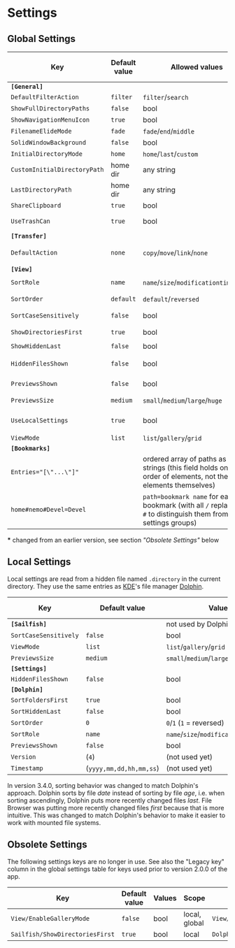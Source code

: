 <!--
SPDX-FileCopyrightText: 2020-2024 Mirian Margiani
SPDX-License-Identifier: GFDL-1.3-or-later
-->

# Settings

## Global Settings

| Key                                | Default value | Allowed values                                | Legacy key (in `[General]`)  | Introduced in
|------------------------------------|---------------|-----------------------------------------------|------------------------------|--------------
| **`[General]`**                    |               |                                               |                              |
| `DefaultFilterAction`              | `filter`      | `filter`/`search`                             |                              |
| `ShowFullDirectoryPaths`           | `false`       | bool                                          |                              |
| `ShowNavigationMenuIcon`           | `true`        | bool                                          |                              |
| `FilenameElideMode`                | `fade`        | `fade`/`end`/`middle`                         |                              |
| `SolidWindowBackground`            | `false`       | bool                                          |                              |
| `InitialDirectoryMode`             | `home`        | `home`/`last`/`custom`                        |                              |
| `CustomInitialDirectoryPath`       | home dir      | any string                                    |                              |
| `LastDirectoryPath`                | home dir      | any string                                    |                              |
| `ShareClipboard`                   | `true`        | bool                                          |                              | 3.1.0
| `UseTrashCan`                      | `true`        | bool                                          |                              | planned for >3.5.0
| **`[Transfer]`**                   |               |                                               |                              |
| `DefaultAction`                    | `none`        | `copy`/`move`/`link`/`none`                   | `default-transfer-action`    |
| **`[View]`**                       |               |                                               |                              |
| `SortRole`                         | `name`        | `name`/`size`/`modificationtime`/`type`       | `listing-sort-by`            |
| `SortOrder`                        | `default`     | `default`/`reversed`                          | `listing-order`              |
| `SortCaseSensitively`              | `false`       | bool                                          | `sort-case-sensitive`        |
| `ShowDirectoriesFirst`             | `true`        | bool                                          | `show-dirs-first`            |
| `ShowHiddenLast`                   | `false`       | bool                                          |                              |
| `HiddenFilesShown`                 | `false`       | bool                                          | `show-hidden-files`          |
| `PreviewsShown`                    | `false`       | bool                                          | `show-thumbnails`            |
| `PreviewsSize`                     | `medium`      | `small`/`medium`/`large`/`huge`               | `thumbnails-size`            |
| `UseLocalSettings`                 | `true`        | bool                                          | `use-local-view-settings`    |
| `ViewMode`                         | `list`        | `list`/`gallery`/`grid`                       |                              | 2.5.0*
| **`[Bookmarks]`**                  |               |                                               |                              |
| `Entries="[\"...\"]"`              |               | ordered array of paths as JSON strings (this field holds only the order of elements, not the elements themselves) | `bookmark-entries` |
| `home#nemo#Devel=Devel`            |               | `path=bookmark name` for each bookmark (with all `/` replaced by `#` to distinguish them from settings groups) | |

**\*** changed from an earlier version, see section *"Obsolete Settings"* below

## Local Settings

Local settings are read from a hidden file named `.directory` in the current directory.
They use the same entries as [KDE](https://kde.org)'s file manager
[Dolphin](https://apps.kde.org/en/dolphin).

| Key                                | Default value | Values                                        | Introduced in
|------------------------------------|---------------|-----------------------------------------------|--------------
| **`[Sailfish]`**                   |               | not used by Dolphin                           |
| `SortCaseSensitively`              | `false`       | bool                                          |
| `ViewMode`                         | `list`        | `list`/`gallery`/`grid`                       |
| `PreviewsSize`                     | `medium`      | `small`/`medium`/`large`/`huge`               | 3.1.0
| **`[Settings]`**                   |               |                                               |
| `HiddenFilesShown`                 | `false`       | bool                                          |
| **`[Dolphin]`**                    |               |                                               |
| `SortFoldersFirst`                 | `true`        | bool                                          |
| `SortHiddenLast`                   | `false`       | bool                                          |
| `SortOrder`                        | `0`           | `0`/`1` (`1` = reversed)                      |
| `SortRole`                         | `name`        | `name`/`size`/`modificationtime`/`type`       |
| `PreviewsShown`                    | `false`       | bool                                          |
| `Version`                          | (`4`)         | (not used yet)                                |
| `Timestamp`                        | (`yyyy,mm,dd,hh,mm,ss`) | (not used yet)                      |

In version 3.4.0, sorting behavior was changed to match Dolphin's approach.
Dolphin sorts by file *date* instead of sorting by file *age*, i.e. when sorting
ascendingly, Dolphin puts more recently changed files *last*. File Browser was
putting more recently changed files *first* because that is more intuitive. This
was changed to match Dolphin's behavior to make it easier to work with mounted
file systems.


## Obsolete Settings

The following settings keys are no longer in use. See also the "Legacy key"
column in the global settings table for keys used prior to version 2.0.0 of the app.

| Key                                | Default value | Values                   | Scope         | Replaced by                 | Introduced in
|------------------------------------|---------------|--------------------------|---------------|-----------------------------|--------------
| `View/EnableGalleryMode`           | `false`       | bool                     | local, global | `View/ViewMode`             | 2.5.0
| `Sailfish/ShowDirectoriesFirst`    | `true`        | bool                     | local         | `Dolphin/SortFoldersFirst`  | 2.5.2
